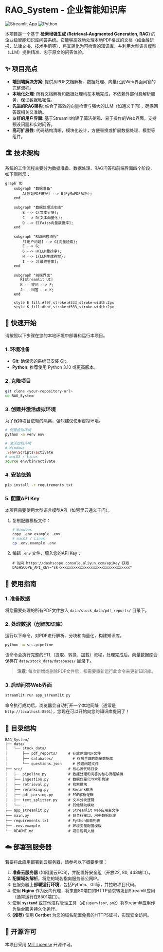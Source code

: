 # RAG_System - 企业智能知识库

![Streamlit App](https://img.shields.io/badge/Streamlit-1.35.0-red.svg?style=flat-square&logo=streamlit)
![Python](https://img.shields.io/badge/Python-3.10+-blue.svg?style=flat-square&logo=python)

本项目是一个基于 **检索增强生成 (Retrieval-Augmented Generation, RAG)** 的企业级智能知识库问答系统。它能够高效地处理本地PDF格式的文档（如金融研报、法律文书、技术手册等），将其转化为可检索的知识库，并利用大型语言模型（LLM）提供精准、忠于原文的问答体验。

## ✨ 项目亮点

- **端到端解决方案**: 提供从PDF文档解析、数据处理、向量化到Web界面问答的完整流程。
- **本地化处理**: 所有文档解析和数据处理均在本地完成，不依赖外部付费解析服务，保证数据私密性。
- **先进的RAG架构**: 结合了高效的向量检索与强大的LLM（如通义千问），确保回答既相关又准确。
- **友好的用户界面**: 基于Streamlit构建了简洁美观、易于操作的Web界面，支持预设问题和实时问答。
- **高可扩展性**: 代码结构清晰，模块化设计，方便替换或扩展数据处理、模型等组件。

## 🏛️ 技术架构

系统的工作流程主要分为数据准备、数据处理、RAG问答和前端界面四个阶段，如下图所示：

```mermaid
graph TD
    subgraph "数据准备"
        A[原始PDF研报] --> B(PyMuPDF解析);
    end

    subgraph "数据处理流水线"
        B --> C(文本分块);
        C --> D(文本向量化);
        D --> E[Faiss向量数据库];
    end
    
    subgraph "RAG问答流程"
        F[用户问题] --> G{向量检索};
        E --> G;
        G --> H(LLM重排序);
        H --> I{LLM生成答案};
        I --> J[最终答案];
    end

    subgraph "前端界面"
       K[Streamlit UI]
       K -- 提问 --> F;
       J -- 回答 --> K;
    end
    
    style E fill:#f9f,stroke:#333,stroke-width:2px
    style K fill:#bbf,stroke:#333,stroke-width:2px
```

## 🚀 快速开始

请按照以下步骤在您的本地环境中部署和运行本项目。

### 1. 环境准备

- **Git**: 确保您的系统已安装 Git。
- **Python**: 推荐使用 Python 3.10 或更高版本。

### 2. 克隆项目

```bash
git clone <your-repository-url>
cd RAG_System
```

### 3. 创建并激活虚拟环境

为了保持项目依赖的隔离，强烈建议使用虚拟环境。

```bash
# 创建虚拟环境
python -m venv env

# 激活虚拟环境
# Windows
.\env\Scripts\activate
# macOS / Linux
source env/bin/activate
```

### 4. 安装依赖

```bash
pip install -r requirements.txt
```

### 5. 配置API Key

本项目需要使用大型语言模型API（如阿里云通义千问）。

1.  复制配置模板文件：
    ```bash
    # Windows
    copy .env.example .env
    # macOS / Linux
    cp .env.example .env
    ```

2.  编辑 `.env` 文件，填入您的API Key：
    ```
    # 访问 https://dashscope.console.aliyun.com/apiKey 获取
    DASHSCOPE_API_KEY="sk-xxxxxxxxxxxxxxxxxxxxxxxxxxxxxxxx"
    ```

## 📖 使用指南

### 1. 准备数据

将您需要处理的所有PDF文件放入 `data/stock_data/pdf_reports/` 目录下。

### 2. 处理数据（创建知识库）

运行以下命令，对PDF进行解析、分块和向量化，构建知识库。

```bash
python -m src.pipeline
```
该命令会执行完整的ETL（提取、转换、加载）流程，处理完成后，向量数据库会保存在 `data/stock_data/databases/` 目录下。

> **注意**: 每次新增或删除PDF文件后，都需要重新运行此命令来更新知识库。

### 3. 启动问答Web界面

```bash
streamlit run app_streamlit.py
```

命令执行成功后，浏览器会自动打开一个本地网址（通常是 `http://localhost:8501`），您现在可以开始向您的知识库提问了！

## 📁 目录结构

```
RAG_System/
├── data/
│   └── stock_data/
│       ├── pdf_reports/     # 存放原始PDF文件
│       ├── databases/         # 存放生成的向量数据库
│       └── questions.json     # 预设问题文件
├── src/                     # 核心源代码目录
│   ├── pipeline.py          # 数据处理和问答的核心流程编排
│   ├── ingestion.py         # 数据向量化与索引构建
│   ├── retrieval.py         # 检索模块
│   ├── reranking.py         # Rerank模块
│   ├── pdf_parsing.py       # PDF解析逻辑
│   ├── text_splitter.py     # 文本分块逻辑
│   └── ...                  # 其他辅助模块
├── app_streamlit.py         # Streamlit Web应用主文件
├── main.py                  # 命令行接口，用于数据处理
├── requirements.txt         # Python依赖列表
├── .env.example             # 环境变量配置模板
└── README.md                # 项目说明文档
```

## ☁️ 部署到服务器

若要将此应用部署到云服务器，请参考以下概要步骤：
1.  **准备云服务器** (如阿里云ECS)，并配置好安全组（开放22, 80, 443端口）。
2.  **配置域名解析**，将您的域名指向服务器公网IP。
3.  在服务器上**部署运行环境**，包括Python、Git等，并拉取项目代码。
4.  使用 **Nginx** 作为反向代理，将来自80端口的HTTP请求转发到Streamlit应用（通常运行在8501端口）。
5.  使用 **`systemd`** 或其他进程管理工具（如`supervisor`, `pm2`）将Streamlit应用作为后台服务持久化运行。
6.  **(推荐)** 使用 **Certbot** 为您的域名配置免费的HTTPS证书，实现安全访问。

## 📜 开源许可

本项目采用 [MIT License](LICENSE) 开源许可。